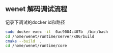 ## wenet 解码调试流程

记录下调试的docker id和路径

```bash
sudo docker exec -it  0ac9004c407b  /bin/bash
cd /home/wenet/runtime/server/x86/build
cmake --build  .
cd /home/wenet/runtime/core
``` 

